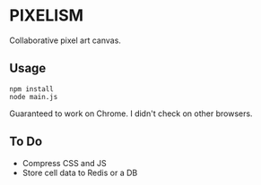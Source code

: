 # PIXELISM

Collaborative pixel art canvas.

## Usage
        
    npm install
    node main.js

Guaranteed to work on Chrome. I didn't check on other browsers.

## To Do
- Compress CSS and JS
- Store cell data to Redis or a DB
